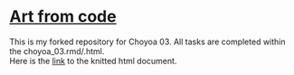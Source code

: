 [Art from code](https://art-from-code.netlify.app/)
================

This is my forked repository for Choyoa 03. All tasks are completed within the choyoa_03.rmd/.html.  
Here is the [link](/choyoa_03.html) to the knitted html document.
